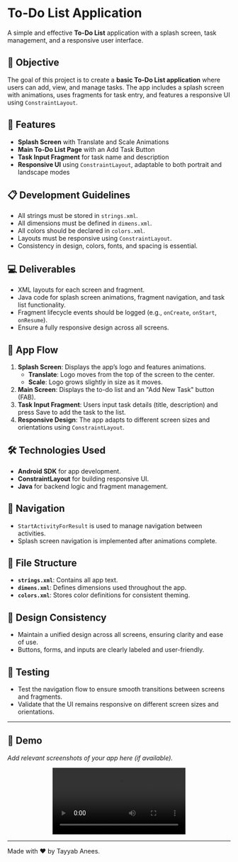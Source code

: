 # To-Do List Application

A simple and effective **To-Do List** application with a splash screen, task management, and a responsive user interface.

## 🚀 Objective
The goal of this project is to create a **basic To-Do List application** where users can add, view, and manage tasks. The app includes a splash screen with animations, uses fragments for task entry, and features a responsive UI using `ConstraintLayout`.

## 🌟 Features
- **Splash Screen** with Translate and Scale Animations
- **Main To-Do List Page** with an Add Task Button
- **Task Input Fragment** for task name and description
- **Responsive UI** using `ConstraintLayout`, adaptable to both portrait and landscape modes

## 📋 Development Guidelines
- All strings must be stored in `strings.xml`.
- All dimensions must be defined in `dimens.xml`.
- All colors should be declared in `colors.xml`.
- Layouts must be responsive using `ConstraintLayout`.
- Consistency in design, colors, fonts, and spacing is essential.

## 💻 Deliverables
- XML layouts for each screen and fragment.
- Java code for splash screen animations, fragment navigation, and task list functionality.
- Fragment lifecycle events should be logged (e.g., `onCreate`, `onStart`, `onResume`).
- Ensure a fully responsive design across all screens.

## 📱 App Flow
1. **Splash Screen**: Displays the app’s logo and features animations.
    - **Translate**: Logo moves from the top of the screen to the center.
    - **Scale**: Logo grows slightly in size as it moves.
2. **Main Screen**: Displays the to-do list and an "Add New Task" button (FAB).
3. **Task Input Fragment**: Users input task details (title, description) and press Save to add the task to the list.
4. **Responsive Design**: The app adapts to different screen sizes and orientations using `ConstraintLayout`.

## 🛠 Technologies Used
- **Android SDK** for app development.
- **ConstraintLayout** for building responsive UI.
- **Java** for backend logic and fragment management.

## 🔄 Navigation
- `StartActivityForResult` is used to manage navigation between activities.
- Splash screen navigation is implemented after animations complete.

## 📂 File Structure
- **`strings.xml`**: Contains all app text.
- **`dimens.xml`**: Defines dimensions used throughout the app.
- **`colors.xml`**: Stores color definitions for consistent theming.

## 🎨 Design Consistency
- Maintain a unified design across all screens, ensuring clarity and ease of use.
- Buttons, forms, and inputs are clearly labeled and user-friendly.

## 🧪 Testing
- Test the navigation flow to ensure smooth transitions between screens and fragments.
- Validate that the UI remains responsive on different screen sizes and orientations.

---

## 📸 Demo
_Add relevant screenshots of your app here (if available)._
<div style="display: flex; justify-content: center; align-items: center;">
    <video class="as" src="https://github.com/user-attachments/assets/ffed774b-bfa5-41d8-b9bf-d5a553a93902" controls="controls" style="max-width: 100%;">
        Your browser does not support the video tag.
    </video>
</div>


---

Made with ❤ by Tayyab Anees.

